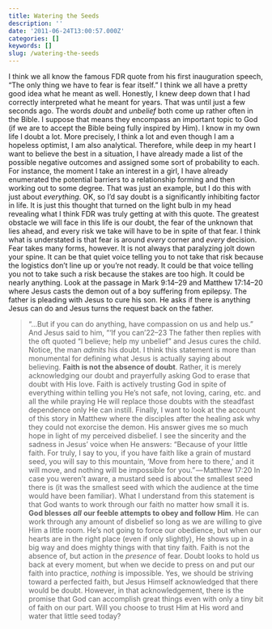 ```yaml
---
title: Watering the Seeds
description: ''
date: '2011-06-24T13:00:57.000Z'
categories: []
keywords: []
slug: /watering-the-seeds
---
```

I think we all know the famous FDR quote from his first inauguration speech, “The only thing we have to fear is fear itself.” I think we all have a pretty good idea what he meant as well. Honestly, I knew deep down that I had correctly interpreted what he meant for years. That was until just a few seconds ago.
The words _doubt_ and _unbelief_ both come up rather often in the Bible. I suppose that means they encompass an important topic to God (if we are to accept the Bible being fully inspired by Him). I know in my own life I doubt a lot. More precisely, I think a lot and even though I am a hopeless optimist, I am also analytical. Therefore, while deep in my heart I want to believe the best in a situation, I have already made a list of the possible negative outcomes and assigned some sort of probability to each. For instance, the moment I take an interest in a girl, I have already enumerated the potential barriers to a relationship forming and then working out to some degree. That was just an example, but I do this with just about _everything_.
OK, so I’d say doubt is a significantly inhibiting factor in life. It is just this thought that turned on the light bulb in my head revealing what I think FDR was truly getting at with this quote. The greatest obstacle we will face in this life is our doubt, the fear of the unknown that lies ahead, and every risk we take will have to be in spite of that fear. I think what is understated is that fear is around _every_ corner and _every_ decision.
Fear takes many forms, however. It is not always that paralyzing jolt down your spine. It can be that quiet voice telling you to not take that risk because the logistics don’t line up or you’re not ready. It could be that voice telling you not to take such a risk because the stakes are too high. It could be nearly anything.
Look at the passage in Mark 9:14–29 and Matthew 17:14–20 where Jesus casts the demon out of a boy suffering from epilepsy. The father is pleading with Jesus to cure his son. He asks if there is anything Jesus can do and Jesus turns the request back on the father.
> “…But if you can do anything, have compassion on us and help us.” And Jesus said to him, “‘If you can’22–23
The father then replies with the oft quoted “I believe; help my unbelief” and Jesus cures the child. Notice, the man _admits_ his doubt. I think this statement is more than monumental for defining what Jesus is actually saying about believing.
**Faith is not the absence of doubt**. Rather, it is merely acknowledging our doubt and prayerfully asking God to erase that doubt with His love. Faith is actively trusting God in spite of everything within telling you He’s not safe, not loving, caring, etc. and all the while praying He will replace those doubts with the steadfast dependence only He can instill.
Finally, I want to look at the account of this story in Matthew where the disciples after the healing ask why they could not exorcise the demon. His answer gives me so much hope in light of my perceived disbelief. I see the sincerity and the sadness in Jesus’ voice when He answers:
> “Because of your little faith. For truly, I say to you, if you have faith like a grain of mustard seed, you will say to this mountain, ‘Move from here to there,’ and it will move, and nothing will be impossible for you.” — Matthew 17:20
In case you weren’t aware, a mustard seed is about the smallest seed there is (it was the smallest seed with which the audience at the time would have been familiar). What I understand from this statement is that God wants to work through our faith no matter how small it is. **God blesses** **_all_** **our feeble attempts to obey and follow Him**. He can work through any amount of disbelief so long as we are willing to give Him a little room. He’s not going to force our obedience, but when our hearts are in the right place (even if only slightly), He shows up in a big way and does mighty things with that tiny faith.
Faith is not the absence of, but action in the _presence_ of fear. Doubt looks to hold us back at every moment, but when we decide to press on and put our faith into practice, _nothing_ is impossible. Yes, we should be striving toward a perfected faith, but Jesus Himself acknowledged that there would be doubt. However, in that acknowledgement, there is the promise that God can accomplish great things even with only a tiny bit of faith on our part. Will you choose to trust Him at His word and water that little seed today?
